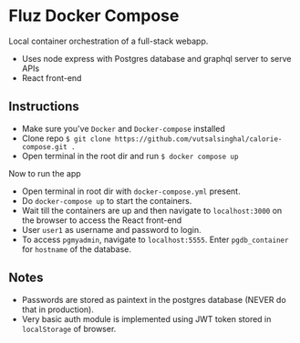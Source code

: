 # Fluz Docker Compose

Local container orchestration of a full-stack webapp.

- Uses node express with Postgres database and graphql server to serve APIs
- React front-end

## Instructions
- Make sure you've `Docker` and `Docker-compose` installed
- Clone repo `$ git clone https://github.com/vutsalsinghal/calorie-compose.git .`
- Open terminal in the root dir and run `$ docker compose up`

Now to run the app
- Open terminal in root dir with `docker-compose.yml` present.
- Do `docker-compose up` to start the containers.
- Wait till the containers are up and then navigate to `localhost:3000` on the browser to access the React front-end
- User `user1` as username and password to login. 
- To access `pgmyadmin`, navigate to `localhost:5555`. Enter `pgdb_container` for `hostname` of the database. 


## Notes
- Passwords are stored as paintext in the postgres database (NEVER do that in production).
- Very basic auth module is implemented using JWT token stored in `localStorage` of browser. 